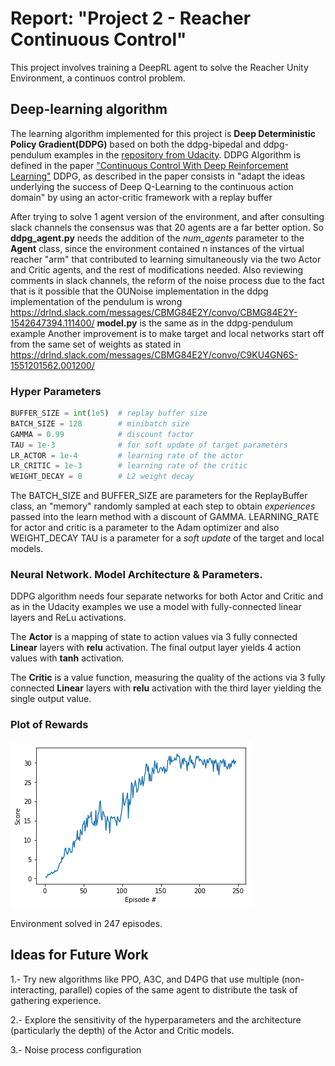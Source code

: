 [//]: # (Image References)

[image1]: ./descarga.png "Visualization"

# Report: "Project 2 - Reacher Continuous Control"

This project involves training a DeepRL agent to solve the Reacher Unity Environment, a continuos control problem.

## Deep-learning algorithm
The learning algorithm implemented for this project is  **Deep Deterministic Policy Gradient(DDPG)** based on both the ddpg-bipedal and ddpg-pendulum examples in the [repository from Udacity](https://github.com/udacity/deep-reinforcement-learning).
DDPG Algorithm is defined in the paper ["Continuous Control With Deep Reinforcement Learning"](https://arxiv.org/pdf/1509.02971.pdf)
DDPG, as described in the paper consists in "adapt the ideas underlying the success of Deep Q-Learning to the continuous action domain" by using an actor-critic framework with a replay buffer

After trying to solve 1 agent version of the environment, and after consulting slack channels the consensus was that 20 agents are a far better option.
So **ddpg_agent.py** needs the addition of the *num_agents* parameter to the **Agent** class, since the environment contained n instances of the virtual reacher "arm" that contributed to learning simultaneously via the two Actor and Critic agents, and the rest of modifications needed.
Also reviewing comments in slack channels, the reform of the noise process due to the fact that is it possible that the OUNoise  implementation in the ddpg implementation of the pendulum is wrong https://drlnd.slack.com/messages/CBMG84E2Y/convo/CBMG84E2Y-1542647394.111400/
**model.py** is the same as in the ddpg-pendulum example 
Another improvement is to make target and local networks start off from the same set of weights as stated in https://drlnd.slack.com/messages/CBMG84E2Y/convo/C9KU4GN6S-1551201562.001200/

### Hyper Parameters
```python
BUFFER_SIZE = int(1e5)  # replay buffer size
BATCH_SIZE = 128        # minibatch size
GAMMA = 0.99            # discount factor
TAU = 1e-3              # for soft update of target parameters
LR_ACTOR = 1e-4         # learning rate of the actor 
LR_CRITIC = 1e-3        # learning rate of the critic
WEIGHT_DECAY = 0        # L2 weight decay
```
The BATCH_SIZE and BUFFER_SIZE are parameters for the ReplayBuffer class, an "memory" randomly sampled at each step to obtain _experiences_ passed into the learn method with a discount of GAMMA. 
LEARNING_RATE for actor and critic is a parameter to the Adam optimizer and also WEIGHT_DECAY
TAU is a parameter for a _soft update_ of the target and local models. 

### Neural Network. Model Architecture & Parameters.
DDPG algorithm needs four separate networks for both Actor and Critic and as in the Udacity examples we use a model with fully-connected linear layers and ReLu activations. 

The **Actor** is a mapping of state to action values via 3 fully connected **Linear** layers with **relu** activation. The final output layer yields 4 action values with **tanh** activation. 

The **Critic** is a value function, measuring the quality of the actions via 3 fully connected **Linear** layers with **relu** activation with the third layer yielding the single output value.


### Plot of Rewards

![alt text][image1]

Environment solved in 247 episodes.

## Ideas for Future Work

1.- Try new algorithms like PPO, A3C, and D4PG that use multiple (non-interacting, parallel) copies of the same agent to distribute the task of gathering experience.

2.- Explore the sensitivity of the hyperparameters and the architecture (particularly the depth) of the Actor and Critic models.

3.- Noise process configuration



